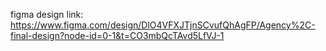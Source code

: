 figma design link: https://www.figma.com/design/DlO4VFXJTjnSCvufQhAgFP/Agency%2C-final-design?node-id=0-1&t=CO3mbQcTAvd5LfVJ-1
